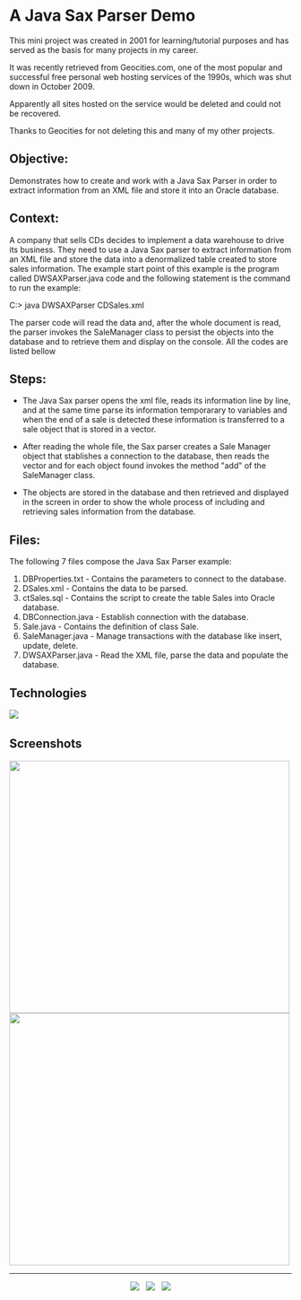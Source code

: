# A Java Sax Parser Demo

This mini project was created in 2001 for learning/tutorial purposes and has served as the basis for many projects in my career.

It was recently retrieved from Geocities.com, one of the most popular and successful free personal web hosting services of the 1990s, which was shut down in October 2009.

Apparently all sites hosted on the service would be deleted and could not be recovered.

Thanks to Geocities for not deleting this and many of my other projects.


## Objective:

Demonstrates how to create and work with a Java Sax Parser in order to extract information from an XML file and store it into an Oracle database.


## Context:

A company that sells CDs decides to implement a data warehouse to drive its business. They need to use a Java Sax parser to extract information from an XML file and store the data into a denormalized table created to store sales information.  The example start point of this example is the program called DWSAXParser.java code and the following statement is the command to run the example: 

C:> java DWSAXParser CDSales.xml

The parser code will read the data and, after the whole document is read, the parser invokes the SaleManager class to persist the objects into the database and to retrieve them and display on the console.  All the codes are listed bellow


## Steps:

- The Java Sax parser opens the xml file, reads its information line by line, and at the same time parse its information temporarary to variables and when the end of a sale is detected these information is transferred to a sale object that is stored in a vector.

- After reading the whole file, the Sax parser creates a Sale Manager object that stablishes a connection to the database, then reads the vector and for each object found invokes the method "add" of the SaleManager class.

- The objects are stored in the database and then retrieved and displayed in the screen in order to show the whole process of including and retrieving sales information from the database.


## Files:

The following 7 files compose the Java Sax Parser example:

1) DBProperties.txt - Contains the parameters to connect to the database.
2) DSales.xml - Contains the data to be parsed.
3) ctSales.sql - Contains the script to create the table Sales into Oracle database.
4) DBConnection.java - Establish connection with the database.
5) Sale.java - Contains the definition of class Sale.
6) SaleManager.java - Manage transactions with the database like insert, update, delete.
7) DWSAXParser.java - Read the XML file, parse the data and populate the database.


## Technologies

<p>
  <img src="https://img.shields.io/badge/Jakarta-Java-007396?style=for-the-badge&logo=java&logoColor=white" />&nbsp;&nbsp;
</p>


## Screenshots
<kbd><img src="https://user-images.githubusercontent.com/5893219/147393914-4e243041-ef95-4cea-b756-b80b6c07d8ba.png" width="500" height="450"></kbd>
<kbd><img src="https://user-images.githubusercontent.com/5893219/147393913-daad819e-e261-492a-bdde-06fef2ea1c1d.png" width="500" height="450"></kbd>


<!-- FOOTER (Author / Visit My Online Resume / Download My PDF Resume) -->
<hr>
<p align='center'>
  <a href="#"><img src="https://img.shields.io/badge/author-%C2%A9%20Siomara%20Cintia%20Pantarotto.%20All%20rights%20reserved.-008080?style=social"></a>&nbsp;&nbsp;
  <a href="https://siomara.com.br/"><img src="https://img.shields.io/badge/visit-My Online Resume-008080?style=social"></a>&nbsp;&nbsp;
  <a href="https://siomara.com.br/ResumePANTAROTTO.pdf"><img src="https://img.shields.io/badge/download-My PDF Resume-008080?style=social"></a>
</p>
 


